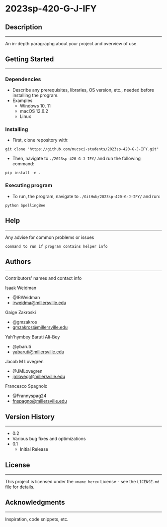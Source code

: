 # 2023sp-420-G-J-IFY

## Description
---

An in-depth paragraphg about your project and overview of use.

## Getting Started
---

### Dependencies

- Describe any prerequisites, libraries, OS version, etc., needed before installing the program.
- Examples
  - Windows 10, 11
  - macOS 12.6.2
  - Linux

### Installing

- First, clone repository with:

```
git clone "https://github.com/mucsci-students/2023sp-420-G-J-IFY.git"
```

- Then, navigate to `./2023sp-420-G-J-IFY/` and run the following command:

```
pip install -e .
```

### Executing program

- To run, the program, navigate to `./GitHub/2023sp-420-G-J-IFY/` and run:

```
python SpellingBee
```

## Help
---

Any advise for common problems or issues

```
command to run if program contains helper info
```

## Authors
---

Contributors' names and contact info

Isaak Weidman
- @IRWeidman
- irweidma@millersville.edu

Gaige Zakroski
- @gmzakros
- gmzakros@millersville.edu

Yah'hymbey Baruti Ali-Bey
- @ybaruti
- yabaruti@millersville.edu

Jacob M Lovegren
- @JMLovegren
- jmlovegr@millersville.edu

Francesco Spagnolo
- @Frannyspag24
- fnspagno@millersville.edu

## Version History
---

- 0.2
 - Various bug fixes and optimizations
- 0.1
  - Initial Release

## License
---

This project is licensed under the `<name here>` License - see the `LICENSE.md` file for details.

## Acknowledgments
---

Inspiration, code snippets, etc.

